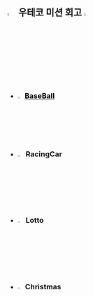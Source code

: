 [//]: # (![header]&#40;https://capsule-render.vercel.app/api?type=waving&color=gradient&text=Welcome%20to%20doha's%20GitHub%20👋&animation=twinkling&fontSize=35&fontAlignY=40&fontAlign=70&height=230&#41;)

## <img src="https://raw.githubusercontent.com/Tarikul-Islam-Anik/Animated-Fluent-Emojis/master/Emojis/Travel%20and%20places/Fire.png" alt="Fire" width="4%" /> 우테코 미션 회고 <img src="https://raw.githubusercontent.com/Tarikul-Islam-Anik/Animated-Fluent-Emojis/master/Emojis/Travel%20and%20places/Fire.png" alt="Fire" width="4%" />

- ### <img src="https://em-content.zobj.net/source/microsoft-teams/363/baseball_26be.png" width="2.5%"> <a href = "https://www.notion.so/Baseball-Game-a3b9e87b45de454eaf32b713fbd16db1?pvs=4" style="color:black">BaseBall</a> 
- ### <img src="https://em-content.zobj.net/source/microsoft-teams/363/automobile_1f697.png" width="3%"> RacingCar 
- ### <img src="https://em-content.zobj.net/source/microsoft-teams/363/slot-machine_1f3b0.png" width="3%"> Lotto
- ### <img src="https://em-content.zobj.net/source/microsoft-teams/363/christmas-tree_1f384.png" width="3.5%">Christmas

[//]: # (![footer]&#40;https://capsule-render.vercel.app/api?type=waving&color=gradient&height=120&animation=fadeIn&section=footer&text=&fontAlign=70&#41;)

[//]: # (<img src = "https://em-content.zobj.net/source/microsoft-teams/363/teddy-bear_1f9f8.png" width="7%" alt="bear">)

<!--
**dohaahi/dohaahi** is a ✨ _special_ ✨ repository because its `README.md` (this file) appears on your GitHub profile.

Here are some ideas to get you started:

- 🔭 I’m currently working on ...
- 🌱 I’m currently learning ...
- 👯 I’m looking to collaborate on ...
- 🤔 I’m looking for help with ...
- 💬 Ask me about ...
- 📫 How to reach me: ...
- 😄 Pronouns: ...
- ⚡ Fun fact: ...
-->
